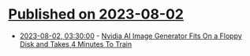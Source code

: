 # [Published on 2023-08-02](index.md)

* [2023-08-02, 03:30:00](https://slashdot.org/story/23/08/01/2318205/nvidia-ai-image-generator-fits-on-a-floppy-disk-and-takes-4-minutes-to-train?utm_source=rss1.0mainlinkanon&utm_medium=feed) - [Nvidia AI Image Generator Fits On a Floppy Disk and Takes 4 Minutes To Train](https://slashdot.org/story/23/08/01/2318205/nvidia-ai-image-generator-fits-on-a-floppy-disk-and-takes-4-minutes-to-train?utm_source=rss1.0mainlinkanon&utm_medium=feed)

